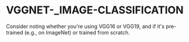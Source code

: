 # VGGNET-_IMAGE-CLASSIFICATION
Consider noting whether you're using VGG16 or VGG19, and if it's pre-trained (e.g., on ImageNet) or trained from scratch.
